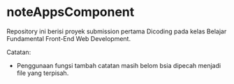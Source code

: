 # noteAppsComponent
Repository ini berisi proyek submission pertama Dicoding pada kelas Belajar Fundamental Front-End Web Development.

Catatan: <br />
- Penggunaan fungsi tambah catatan masih belom bsia dipecah menjadi file yang terpisah.
